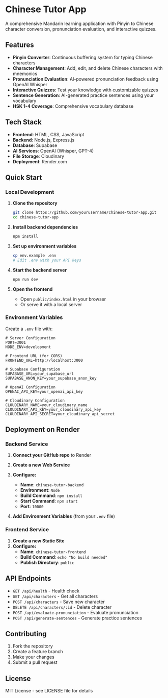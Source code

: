 # Chinese Tutor App

A comprehensive Mandarin learning application with Pinyin to Chinese character conversion, pronunciation evaluation, and interactive quizzes.

## Features

- **Pinyin Converter**: Continuous buffering system for typing Chinese characters
- **Character Management**: Add, edit, and delete Chinese characters with mnemonics
- **Pronunciation Evaluation**: AI-powered pronunciation feedback using OpenAI Whisper
- **Interactive Quizzes**: Test your knowledge with customizable quizzes
- **Sentence Generation**: AI-generated practice sentences using your vocabulary
- **HSK 1-4 Coverage**: Comprehensive vocabulary database

## Tech Stack

- **Frontend**: HTML, CSS, JavaScript
- **Backend**: Node.js, Express.js
- **Database**: Supabase
- **AI Services**: OpenAI (Whisper, GPT-4)
- **File Storage**: Cloudinary
- **Deployment**: Render.com

## Quick Start

### Local Development

1. **Clone the repository**
   ```bash
   git clone https://github.com/yourusername/chinese-tutor-app.git
   cd chinese-tutor-app
   ```

2. **Install backend dependencies**
   ```bash
   npm install
   ```

3. **Set up environment variables**
   ```bash
   cp env.example .env
   # Edit .env with your API keys
   ```

4. **Start the backend server**
   ```bash
   npm run dev
   ```

5. **Open the frontend**
   - Open `public/index.html` in your browser
   - Or serve it with a local server

### Environment Variables

Create a `.env` file with:

```env
# Server Configuration
PORT=3001
NODE_ENV=development

# Frontend URL (for CORS)
FRONTEND_URL=http://localhost:3000

# Supabase Configuration
SUPABASE_URL=your_supabase_url
SUPABASE_ANON_KEY=your_supabase_anon_key

# OpenAI Configuration
OPENAI_API_KEY=your_openai_api_key

# Cloudinary Configuration
CLOUDINARY_NAME=your_cloudinary_name
CLOUDINARY_API_KEY=your_cloudinary_api_key
CLOUDINARY_API_SECRET=your_cloudinary_api_secret
```

## Deployment on Render

### Backend Service

1. **Connect your GitHub repo** to Render
2. **Create a new Web Service**
3. **Configure:**
   - **Name**: `chinese-tutor-backend`
   - **Environment**: `Node`
   - **Build Command**: `npm install`
   - **Start Command**: `npm start`
   - **Port**: `10000`

4. **Add Environment Variables** (from your `.env` file)

### Frontend Service

1. **Create a new Static Site**
2. **Configure:**
   - **Name**: `chinese-tutor-frontend`
   - **Build Command**: `echo "No build needed"`
   - **Publish Directory**: `public`

## API Endpoints

- `GET /api/health` - Health check
- `GET /api/characters` - Get all characters
- `POST /api/characters` - Save new character
- `DELETE /api/characters/:id` - Delete character
- `POST /api/evaluate-pronunciation` - Evaluate pronunciation
- `POST /api/generate-sentences` - Generate practice sentences

## Contributing

1. Fork the repository
2. Create a feature branch
3. Make your changes
4. Submit a pull request

## License

MIT License - see LICENSE file for details
